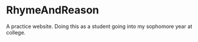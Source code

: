 # RhymeAndReason
A practice website. Doing this as a student going into my sophomore year at college.
